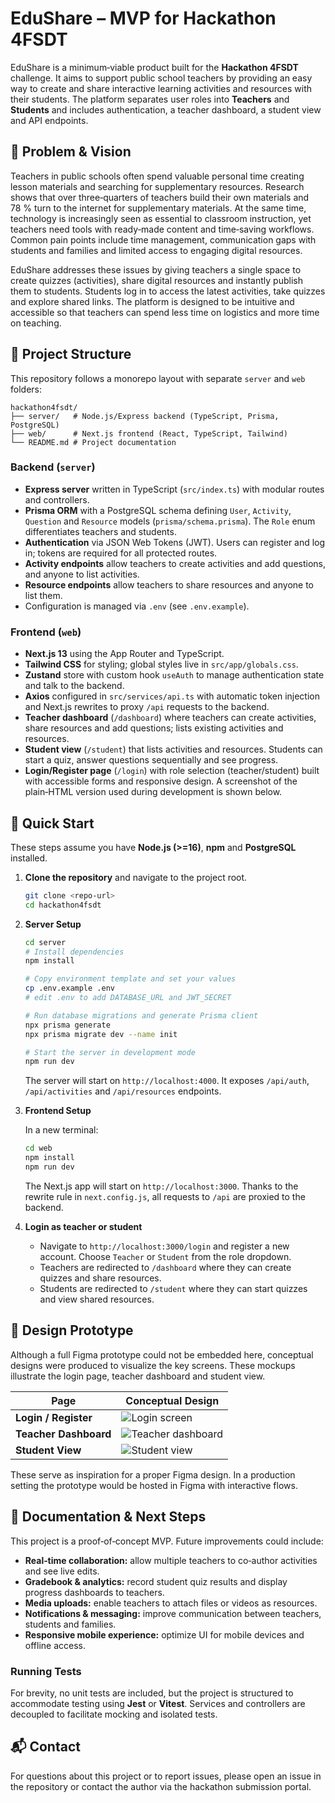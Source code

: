 # EduShare – MVP for Hackathon 4FSDT

EduShare is a minimum‑viable product built for the **Hackathon 4FSDT** challenge.  It aims to support public school teachers by providing an easy way to create and share interactive learning activities and resources with their students.  The platform separates user roles into **Teachers** and **Students** and includes authentication, a teacher dashboard, a student view and API endpoints.

## 🎯 Problem & Vision

Teachers in public schools often spend valuable personal time creating lesson materials and searching for supplementary resources.  Research shows that over three‑quarters of teachers build their own materials and 78 % turn to the internet for supplementary materials.  At the same time, technology is increasingly seen as essential to classroom instruction, yet teachers need tools with ready‑made content and time‑saving workflows.  Common pain points include time management, communication gaps with students and families and limited access to engaging digital resources.

EduShare addresses these issues by giving teachers a single space to create quizzes (activities), share digital resources and instantly publish them to students.  Students log in to access the latest activities, take quizzes and explore shared links.  The platform is designed to be intuitive and accessible so that teachers can spend less time on logistics and more time on teaching.

## 🧱 Project Structure

This repository follows a monorepo layout with separate `server` and `web` folders:

```
hackathon4fsdt/
├── server/   # Node.js/Express backend (TypeScript, Prisma, PostgreSQL)
├── web/      # Next.js frontend (React, TypeScript, Tailwind)
└── README.md # Project documentation
```

### Backend (`server`)

* **Express server** written in TypeScript (`src/index.ts`) with modular routes and controllers.
* **Prisma ORM** with a PostgreSQL schema defining `User`, `Activity`, `Question` and `Resource` models (`prisma/schema.prisma`).  The `Role` enum differentiates teachers and students.
* **Authentication** via JSON Web Tokens (JWT).  Users can register and log in; tokens are required for all protected routes.
* **Activity endpoints** allow teachers to create activities and add questions, and anyone to list activities.
* **Resource endpoints** allow teachers to share resources and anyone to list them.
* Configuration is managed via `.env` (see `.env.example`).

### Frontend (`web`)

* **Next.js 13** using the App Router and TypeScript.
* **Tailwind CSS** for styling; global styles live in `src/app/globals.css`.
* **Zustand** store with custom hook `useAuth` to manage authentication state and talk to the backend.
* **Axios** configured in `src/services/api.ts` with automatic token injection and Next.js rewrites to proxy `/api` requests to the backend.
* **Teacher dashboard** (`/dashboard`) where teachers can create activities, share resources and add questions; lists existing activities and resources.
* **Student view** (`/student`) that lists activities and resources.  Students can start a quiz, answer questions sequentially and see progress.
* **Login/Register page** (`/login`) with role selection (teacher/student) built with accessible forms and responsive design.  A screenshot of the plain‑HTML version used during development is shown below.

## 🚀 Quick Start

These steps assume you have **Node.js (>=16)**, **npm** and **PostgreSQL** installed.

1. **Clone the repository** and navigate to the project root.

   ```bash
   git clone <repo-url>
   cd hackathon4fsdt
   ```

2. **Server Setup**

   ```bash
   cd server
   # Install dependencies
   npm install

   # Copy environment template and set your values
   cp .env.example .env
   # edit .env to add DATABASE_URL and JWT_SECRET

   # Run database migrations and generate Prisma client
   npx prisma generate
   npx prisma migrate dev --name init

   # Start the server in development mode
   npm run dev
   ```

   The server will start on `http://localhost:4000`.  It exposes `/api/auth`, `/api/activities` and `/api/resources` endpoints.

3. **Frontend Setup**

   In a new terminal:

   ```bash
   cd web
   npm install
   npm run dev
   ```

   The Next.js app will start on `http://localhost:3000`.  Thanks to the rewrite rule in `next.config.js`, all requests to `/api` are proxied to the backend.

4. **Login as teacher or student**

   - Navigate to `http://localhost:3000/login` and register a new account.  Choose `Teacher` or `Student` from the role dropdown.
   - Teachers are redirected to `/dashboard` where they can create quizzes and share resources.
   - Students are redirected to `/student` where they can start quizzes and view shared resources.

## 📐 Design Prototype

Although a full Figma prototype could not be embedded here, conceptual designs were produced to visualize the key screens.  These mockups illustrate the login page, teacher dashboard and student view.

| Page | Conceptual Design |
| --- | --- |
| **Login / Register** | ![Login screen]({{file:file-GJni3vETChvQRz5HMKLnwy}}) |
| **Teacher Dashboard** | ![Teacher dashboard]({{file:file-Y63cTypF8r4i37pQC3vVSh}}) |
| **Student View** | ![Student view]({{file:file-KH1H4mEdm2EQUf6R1zYdbV}}) |

These serve as inspiration for a proper Figma design. In a production setting the prototype would be hosted in Figma with interactive flows.

## 📄 Documentation & Next Steps

This project is a proof‑of‑concept MVP.  Future improvements could include:

- **Real‑time collaboration:** allow multiple teachers to co‑author activities and see live edits.
- **Gradebook & analytics:** record student quiz results and display progress dashboards to teachers.
- **Media uploads:** enable teachers to attach files or videos as resources.
- **Notifications & messaging:** improve communication between teachers, students and families.
- **Responsive mobile experience:** optimize UI for mobile devices and offline access.

### Running Tests

For brevity, no unit tests are included, but the project is structured to accommodate testing using **Jest** or **Vitest**.  Services and controllers are decoupled to facilitate mocking and isolated tests.

## 📬 Contact

For questions about this project or to report issues, please open an issue in the repository or contact the author via the hackathon submission portal.